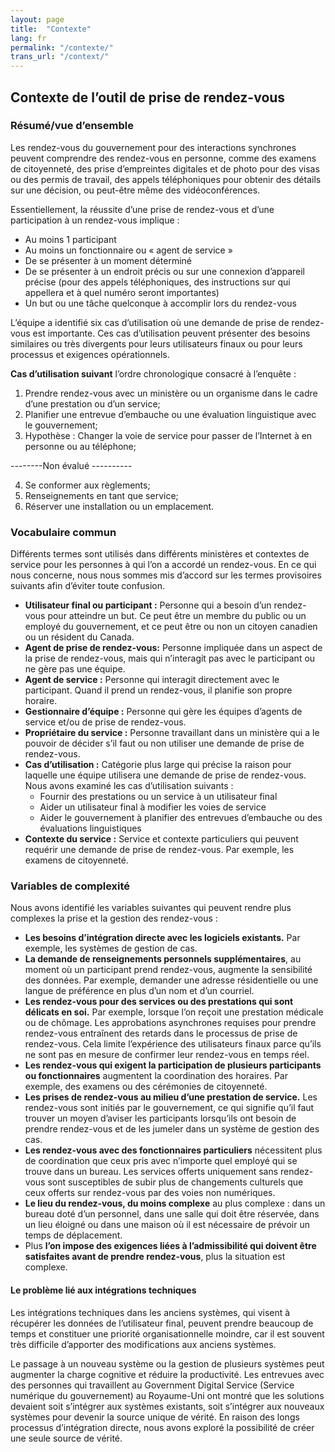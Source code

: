 ```yaml
---
layout: page
title:  "Contexte"
lang: fr
permalink: "/contexte/"
trans_url: "/context/"
---
```


## Contexte de l’outil de prise de rendez-vous

### Résumé/vue d’ensemble
Les rendez-vous du gouvernement pour des interactions synchrones peuvent comprendre des rendez-vous en personne, comme des examens de citoyenneté, des prise d’empreintes digitales et de photo pour des visas ou des permis de travail, des appels téléphoniques pour obtenir des détails sur une décision, ou peut-être même des vidéoconférences. 

Essentiellement, la réussite d’une prise de rendez-vous et d’une participation à un rendez-vous implique :
- Au moins 1 participant
- Au moins un fonctionnaire ou « agent de service »
- De se présenter à un moment déterminé
- De se présenter à un endroit précis ou sur une connexion d’appareil précise (pour des appels téléphoniques, des instructions sur qui appellera et à quel numéro seront importantes)
- Un but ou une tâche quelconque à accomplir lors du rendez-vous

L’équipe a identifié six cas d’utilisation où une demande de prise de rendez-vous est importante. Ces cas d’utilisation peuvent présenter des besoins similaires ou très divergents pour leurs utilisateurs finaux ou pour leurs processus et exigences opérationnels. 

**Cas d’utilisation suivant** l’ordre chronologique consacré à l’enquête : 
1. Prendre rendez-vous avec un ministère ou un organisme dans le cadre d’une prestation ou d’un service;
2. Planifier une entrevue d’embauche ou une évaluation linguistique avec le gouvernement;
3. Hypothèse : Changer la voie de service pour passer de l’Internet à en personne ou au téléphone;

--------Non évalué ---------- 

4. Se conformer aux règlements;
5. Renseignements en tant que service;
6. Réserver une installation ou un emplacement.

### Vocabulaire commun 

Différents termes sont utilisés dans différents ministères et contextes de service pour les personnes à qui l’on a accordé un rendez-vous. En ce qui nous concerne, nous nous sommes mis d’accord sur les termes provisoires suivants afin d’éviter toute confusion.

- **Utilisateur final ou participant :** Personne qui a besoin d’un rendez-vous pour atteindre un but. Ce peut être un membre du public ou un employé du gouvernement, et ce peut être ou non un citoyen canadien ou un résident du Canada.
- **Agent de prise de rendez-vous:** Personne impliquée dans un aspect de la prise de rendez-vous, mais qui n’interagit pas avec le participant ou ne gère pas une équipe.
- **Agent de service :** Personne qui interagit directement avec le participant. Quand il prend un rendez-vous, il planifie son propre horaire. 
- **Gestionnaire d’équipe :** Personne qui gère les équipes d’agents de service et/ou de prise de rendez-vous.
- **Propriétaire du service :** Personne travaillant dans un ministère qui a le pouvoir de décider s’il faut ou non utiliser une demande de prise de rendez-vous.
- **Cas d’utilisation :** Catégorie plus large qui précise la raison pour laquelle une équipe utilisera une demande de prise de rendez-vous. Nous avons examiné les cas d’utilisation suivants : 
  - Fournir des prestations ou un service à un utilisateur final
  - Aider un utilisateur final à modifier les voies de service
  - Aider le gouvernement à planifier des entrevues d’embauche ou des évaluations linguistiques
- **Contexte du service :** Service et contexte particuliers qui peuvent requérir une demande de prise de rendez-vous. Par exemple, les examens de citoyenneté.

### Variables de complexité

Nous avons identifié les variables suivantes qui peuvent rendre plus complexes la prise et la gestion des rendez-vous :

- **Les besoins d’intégration directe avec les logiciels existants.** Par exemple, les systèmes de gestion de cas.
- **La demande de renseignements personnels supplémentaires**, au moment où un participant prend rendez-vous, augmente la sensibilité des données. Par exemple, demander une adresse résidentielle ou une langue de préférence en plus d’un nom et d’un courriel.
- **Les rendez-vous pour des services ou des prestations qui sont délicats en soi.** Par exemple, lorsque l’on reçoit une prestation médicale ou de chômage. 
Les approbations asynchrones requises pour prendre rendez-vous entraînent des retards dans le processus de prise de rendez-vous. Cela limite l’expérience des utilisateurs finaux parce qu’ils ne sont pas en mesure de confirmer leur rendez-vous en temps réel. 
- **Les rendez-vous qui exigent la participation de plusieurs participants ou fonctionnaires** augmentent la coordination des horaires. Par exemple, des examens ou des cérémonies de citoyenneté. 
- **Les prises de rendez-vous au milieu d’une prestation de service.** Les rendez-vous sont initiés par le gouvernement, ce qui signifie qu’il faut trouver un moyen d’aviser les participants lorsqu’ils ont besoin de prendre rendez-vous et de les jumeler dans un système de gestion des cas.
- **Les rendez-vous avec des fonctionnaires particuliers** nécessitent plus de coordination que ceux pris avec n’importe quel employé qui se trouve dans un bureau.
Les services offerts uniquement sans rendez-vous sont susceptibles de subir plus de changements culturels que ceux offerts sur rendez-vous par des voies non numériques. 
- **Le lieu du rendez-vous, du moins complexe** au plus complexe : dans un bureau doté d’un personnel, dans une salle qui doit être réservée, dans un lieu éloigné ou dans une maison où il est nécessaire de prévoir un temps de déplacement. 
- Plus **l’on impose des exigences liées à l’admissibilité qui doivent être satisfaites avant de prendre rendez-vous**, plus la situation est complexe.

#### Le problème lié aux intégrations techniques 
Les intégrations techniques dans les anciens systèmes, qui visent à récupérer les données de l’utilisateur final, peuvent prendre beaucoup de temps et constituer une priorité organisationnelle moindre, car il est souvent très difficile d’apporter des modifications aux anciens systèmes. 

Le passage à un nouveau système ou la gestion de plusieurs systèmes peut augmenter la charge cognitive et réduire la productivité. Les entrevues avec des personnes qui travaillent au Government Digital Service (Service numérique du gouvernement) au Royaume-Uni ont montré que les solutions devaient soit s’intégrer aux systèmes existants, soit s’intégrer aux nouveaux systèmes pour devenir la source unique de vérité. En raison des longs processus d’intégration directe, nous avons exploré la possibilité de créer une seule source de vérité.


